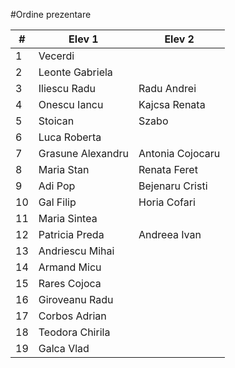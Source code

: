 #Ordine prezentare

|#|Elev 1|Elev 2|
|-|-|-|
|1|Vecerdi||
|2|Leonte Gabriela||
|3|Iliescu Radu|Radu Andrei|
|4|Onescu Iancu|Kajcsa Renata|
|5|Stoican|Szabo|
|6|Luca Roberta||
|7|Grasune Alexandru|Antonia Cojocaru|
|8|Maria Stan|Renata Feret|
|9|Adi Pop| Bejenaru Cristi| 
|10|Gal Filip|Horia Cofari|
|11|Maria Sintea||
|12|Patricia Preda|Andreea Ivan|
|13|Andriescu Mihai||
|14|Armand Micu||
|15|Rares Cojoca||
|16|Giroveanu Radu||
|17|Corbos Adrian||
|18|Teodora Chirila||
|19|Galca Vlad||